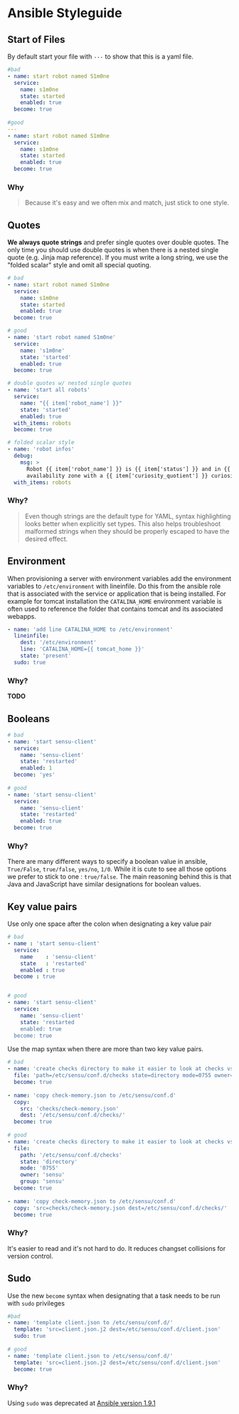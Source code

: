 # Ansible Styleguide

## Start of Files

By default start your file with `---` to show that this is a yaml file. 

```yaml
#bad
- name: start robot named S1m0ne
  service:
    name: s1m0ne
    state: started
    enabled: true
  become: true
  
#good
---
- name: start robot named S1m0ne
  service:
    name: s1m0ne
    state: started
    enabled: true
  become: true
```

### Why

> Because it's easy and we often mix and match, just stick to one style.


## Quotes

**We always quote strings** and prefer single quotes over double quotes. The only time you should use double quotes is when there is a nested single quote (e.g. Jinja map reference). If you must write a long string, we use the "folded scalar" style and omit all special quoting.

```yaml
# bad
- name: start robot named S1m0ne
  service:
    name: s1m0ne
    state: started
    enabled: true
  become: true

# good
- name: 'start robot named S1m0ne'
  service:
    name: 's1m0ne'
    state: 'started'
    enabled: true
  become: true

# double quotes w/ nested single quotes
- name: 'start all robots'
  service:
    name: "{{ item['robot_name'] }}"
    state: 'started'
    enabled: true
  with_items: robots
  become: true

# folded scalar style
- name: 'robot infos'
  debug:
    msg: >
      Robot {{ item['robot_name'] }} is {{ item['status'] }} and in {{ item['az'] }}
      availability zone with a {{ item['curiosity_quotient'] }} curiosity quotient.
  with_items: robots
```
### Why?

> Even though strings are the default type for YAML, syntax highlighting looks better when explicitly set types. This also helps troubleshoot malformed strings when they should be properly escaped to have the desired effect.

## Environment 

When provisioning a server with environment variables add the environment variables to `/etc/environment` with lineinfile. Do this from the ansible role that is associated with the service or application that is being installed. For example for tomcat installation the `CATALINA_HOME` environment variable is often used to reference the folder that contains tomcat and its associated webapps. 

```yaml
- name: 'add line CATALINA_HOME to /etc/environment'
  lineinfile:
    dest: '/etc/environment'
    line: 'CATALINA_HOME={{ tomcat_home }}'
    state: 'present'
  sudo: true
```

### Why?
**TODO**

## Booleans

```yaml
# bad
- name: 'start sensu-client'
  service:
    name: 'sensu-client'
    state: 'restarted'
    enabled: 1
  become: 'yes'
 
# good
- name: 'start sensu-client'
  service:
    name: 'sensu-client'
    state: 'restarted'
    enabled: true
  become: true
```

### Why?
There are many different ways to specify a boolean value in ansible, `True/False`, `true/false`, `yes/no`, `1/0`. While it is cute to see all those options we prefer to stick to one : `true/false`. The main reasoning behind this is that Java and JavaScript have similar designations for boolean values. 

## Key value pairs

Use only one space after the colon when designating a key value pair

```yaml
# bad
- name : 'start sensu-client'
  service:
    name    : 'sensu-client'
    state   : 'restarted'
    enabled : true
  become : true


# good
- name: 'start sensu-client'
  service:
    name: 'sensu-client'
    state: 'restarted
    enabled: true
  become: true
```

Use the map syntax when there are more than two key value pairs.

```yaml
# bad
- name: 'create checks directory to make it easier to look at checks vs handlers'
  file: 'path=/etc/sensu/conf.d/checks state=directory mode=0755 owner=sensu group=sensu'
  become: true
  
- name: 'copy check-memory.json to /etc/sensu/conf.d'
  copy: 
    src: 'checks/check-memory.json'
    dest: '/etc/sensu/conf.d/checks/'
  become: true
  
# good
- name: 'create checks directory to make it easier to look at checks vs handlers'
  file:
    path: '/etc/sensu/conf.d/checks'
    state: 'directory'
    mode: '0755'
    owner: 'sensu'
    group: 'sensu'
  become: true
  
- name: 'copy check-memory.json to /etc/sensu/conf.d'
  copy: 'src=checks/check-memory.json dest=/etc/sensu/conf.d/checks/'
  become: true
```

### Why?
It's easier to read and it's not hard to do. It reduces changset collisions for version control.

## Sudo
Use the new `become` syntax when designating that a task needs to be run with `sudo` privileges

```yaml
#bad
- name: 'template client.json to /etc/sensu/conf.d/'
  template: 'src=client.json.j2 dest=/etc/sensu/conf.d/client.json'
  sudo: true
 
# good
- name: 'template client.json to /etc/sensu/conf.d/'
  template: 'src=client.json.j2 dest=/etc/sensu/conf.d/client.json'
  become: true
```
### Why?
Using `sudo` was deprecated at [Ansible version 1.9.1](http://docs.ansible.com/ansible/become.html)
